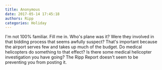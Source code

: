 ```yaml
---
title: Anonymous
date: 2017-05-14 17:45:18
authors: Ripp
categories: Holiday
---
```


 I'm not 100% familiar. Fill me in. Who's plane was it? Were they involved in that bidding process that seems awfully suspect? That's important because the airport serves few and takes up much of the budget. Do medical  helicopters do something to that effect? Is there some medical helicopter investigation you have going? The Ripp Report doesn't seem to be preventing you from posting it.